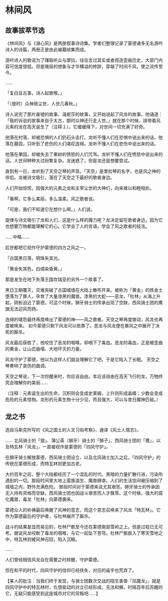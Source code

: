# 林间风

## 故事拔萃节选

《林间风》与《湖心风》是两册叙事诗诗集。学者们整理记录了蒙德诸多无名游吟诗人的诗篇，两册正是由此编纂结集而成。

游吟诗人的歌谣为了赚取听众与摩拉，往往言过其实或者捏造歪曲历史，大部门内容可信度很低。但是瑰丽的想象与才华横溢的修辞，穿越了时间千风，使之流传至今。

……

「复白亘古事，诗人起歌喉。」

「（彼时）众神居尘世，人世几春秋。」

诗人说完了那片废墟的故事、温妮莎的故事，又开始说起了风龙的故事。他诵道：「我的诉说的故事来自于太古，那时众神还行走人世。」就在那个时候，挟带着风元素的龙在高天诞生了（注释１）。它缓缓降下，对世间一切充满了好奇。

他落在村落，却被恐惧的人们扔石头击打。龙听不懂人们在恐惧中说出来的话。他落在墓园，只听到了悲伤的人们嗟叹连绵。龙听不懂人们在悲伤中说出来的话。

他落在果园，却被失去了果树的愤怒的人们咒骂。龙听不懂人们在愤怒中说出来的话。人世间种种太过纷繁复杂。龙迷惑了，但是龙还是想要尝试。

直到有一日，龙听到了天空之琴的声音。「天空」是里拉琴的名字，也是风之神的伴侣。龙被诗文吸引，落在了天空之下最好的歌者身边。

人们开始惊慌，因强大的元素之龙和主宰尘世的大神们，向来难以和睦相处。

「看啊，它多么美丽，多么温柔。风之歌者说。

「可是，我们不知道它在想什么啊。」人们说。

旋律与诗文吸引了龙和人们，这是什么样的魔力呢？龙决定留在歌者身边，因为它也想要万物都能理解它的心。它学会了人的言语，学会了风之歌者的技法。

……中略……

后世都把它视作守护蒙德的四方之风之一。

「古国黑日落，明珠失其光。

「黄金失其色，白绸染昏黄。」

那是发生在地下失落王国坎瑞亚的另外一个故事了。

黑日王朝覆灭，灾难突破了古国城墙在大陆上散布开来。被称为「黄金」的炼金士堕落为了罪人，孕育了大量漆黑的魔兽。漆黑的大蛇——恶龙，「杜林」从海上升起，阴影迫近了蒙德。可这个时候，狮牙骑士的传承出现了空缺，西风骑士团的鹰旗无法迎风而扬。

连绵的嗟怨最终再度唤出了蒙德的神——风之歌者。天空之琴再度拨动，风龙也再度被唤来。
如今蒙德只剩下风龙可以依靠了。恶龙与风龙便在暴风之中展开了决死的厮杀。

风龙最后获胜了，他咬住了恶龙的咽喉，却咽下了毒血。恶龙的毒血，正是被歪曲的黄金，让山峦崩塌、大地坏灭的力量。

风龙守护了蒙德，他以为这样人们就会理解它了吧。于是它陷入了长眠。
天空之琴奏响了哀伤的曲调。

天空之琴说，下一次你醒来时，你应该自由。本应该自由在高天飞行的龙，万物终究会理解你的美丽……



（注释：元素诞生出的生命，沉积则会变成史莱姆，上升则形成晶蝶；少数会变成危险的元素怪物。龙形的元素生物十分少见，而且强大，可以与昔日魔神匹敌。）

## 龙之书

选自马斯克所写的《风之国土的人文习俗考察》，通译《风土人情志》。



…… 北风骑士的「狼」、蒲公英（狮牙）骑士的「狮子」、西风骑士团的「鹰」，以及特瓦林「风龙」，一直被视作是蒙德的「四风守护」。

在狮牙骑士解放蒙德，西风骑士团设立，以及北风骑士加入之后，「四风守护」的传统在蒙德形成，而特瓦林则更加古老。



大约百年之前，整个大陆都经历了一个混乱的时代。黑暗的力量扩散行进，污染所遇到的一切。那段时间里大地上蛮族滋生、魔兽肆虐。人们的生活空间被压缩到了城墙之内，野外充满危险。
那段时间对于蒙德来说尤其艰苦。狮牙骑士的传承因无人持有资格而空缺，西风骑士团也因战斗艰苦而人才飘零。这个时候，强大的腐化魔兽，毒龙「杜林」向蒙德袭来。

蒙德众人的祈祷最后唤醒了风神的意志，而这个意志召唤来了风龙「特瓦林」。它作为蒙德最后的守护者，与杜林展开了厮杀。

战斗的结果是显而易见的，杜林尸骸至今还在蒙德南部雪岭之上。但是过程已无可考。据说风龙咬断了毒龙的咽喉，与它一起坠下苍穹。杜林尸骸嵌入了寒天雪地之中，特瓦林则被风神召回，陷入沉眠。

……

人们曾经相信风龙会在需要之时转醒，守护蒙德。

但在和平的时代，四风守护的信仰已经佚失，对应的庙宇也荒弃了。



【某人的批注：当我们终于发现，与骑士团数次交战的陌生害兽「风魔龙」，就是四风守护中的特瓦林时，仇恨驱动的对立已经形成，无法和解。时隔百年后苏醒的它，无疑只能感受到这座城市对它的背叛吧……】